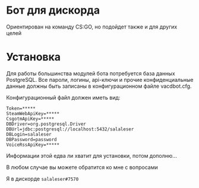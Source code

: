 # Бот для дискорда
Ориентирован на команду CS:GO, но подойдет также и для других целей

# Установка
Для работы большинства модулей бота потребуется база данных PostgreSQL.
Все пароли, логины, api-ключи и прочие конфиденциальные данные должны быть записаны в конфигурационном файле vacdbot.cfg.

Конфигурационный файл должен иметь вид:
```
Token=*****
SteamWebApiKey=*****
CsgotmApiKey=*****
DBDriver=org.postgresql.Driver
DBUrl=jdbc:postgresql://localhost:5432/salaleser
DBLogin=salaleser
DBPassword=password
VoiceRssApiKey=*****
```

Информации этой едва ли хватит для установки, потом дополню...

В любом случае вы можете обратится ко мне с вопросами

Я в дискорде `salaleser#7570`
